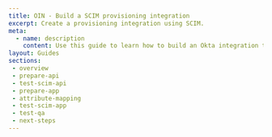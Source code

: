 ```yaml
---
title: OIN - Build a SCIM provisioning integration
excerpt: Create a provisioning integration using SCIM.
meta:
  - name: description
    content: Use this guide to learn how to build an Okta integration that uses SCIM to handle user provisioning.
layout: Guides
sections:
 - overview
 - prepare-api
 - test-scim-api
 - prepare-app
 - attribute-mapping
 - test-scim-app
 - test-qa
 - next-steps
---
```

